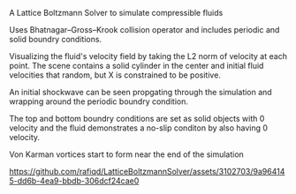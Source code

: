 A Lattice Boltzmann Solver to simulate compressible fluids

Uses Bhatnagar–Gross–Krook collision operator and includes periodic and solid boundry conditions.

Visualizing the fluid's velocity field by taking the L2 norm of velocity at each point. 
The scene contains a solid cylinder in the center and initial fluid velocities that random, but X is constrained to be positive.

An initial shockwave can be seen propgating through the simulation and wrapping around the periodic boundry condition.

The top and bottom boundry conditions are set as solid objects with 0 velocity and the fluid demonstrates a no-slip conditon
by also having 0 velocity.

Von Karman vortices start to form near the end of the simulation

https://github.com/rafiqd/LatticeBoltzmannSolver/assets/3102703/9a964145-dd6b-4ea9-bbdb-306dcf24cae0

